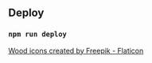 ## Deploy

### `npm run deploy`

<a href="https://www.flaticon.com/free-icons/wood" title="wood icons">Wood icons created by Freepik - Flaticon</a>